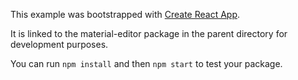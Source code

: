 This example was bootstrapped with [Create React App](https://github.com/facebook/create-react-app).

It is linked to the material-editor package in the parent directory for development purposes.

You can run `npm install` and then `npm start` to test your package.
